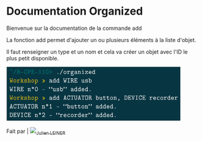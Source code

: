 # Documentation Organized

Bienvenue sur la documentation de la commande add

La fonction add permet d'ajouter un ou plusieurs éléments à la liste d'objet.

Il faut renseigner un type et un nom et cela va créer un objet avec l'ID le plus petit disponible.

![](add.png)

Fait par | [<img src="https://github.com/Julien-Lnr.png?size=45" width=45><sub>Julien LEINER</sub><br>](https://github.com/Julien-Lnr) 
